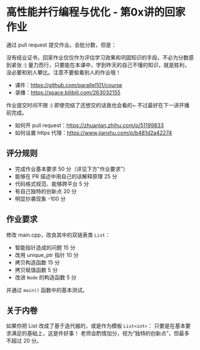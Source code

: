 # 高性能并行编程与优化 - 第0x讲的回家作业

通过 pull request 提交作业。会批分数，但是：

没有结业证书，回家作业仅仅作为评估学习效果和巩固知识的手段，不必为分数感到紧张 :)
量力而行，只要能在本课中，学到昨天的自己不懂的知识，就是胜利，没必要和别人攀比。注意不要偷看别人的作业哦！

- 课件：https://github.com/parallel101/course
- 录播：https://space.bilibili.com/263032155

作业提交时间不限 :) 即使完结了还想交的话我也会看的~ 不过最好在下一讲开播前完成。

- 如何开 pull request：https://zhuanlan.zhihu.com/p/51199833
- 如何设置 https 代理：https://www.jianshu.com/p/b481d2a42274

## 评分规则

- 完成作业基本要求 50 分（详见下方"作业要求"）
- 能够在 PR 描述中用自己的话解释原理 25 分
- 代码格式规范、能够跨平台 5 分
- 有自己独特的创新点 20 分
- 明显抄袭现象 -100 分

## 作业要求

修改 main.cpp，改良其中的双链表类 `List`：

- 智能指针造成的问题 15 分
- 改用 unique_ptr 指针 10 分
- 拷贝构造函数 15 分
- 拷贝赋值函数 5 分
- 改进 `Node` 的构造函数 5 分

并通过 `main()` 函数中的基本测试。

## 关于内卷

如果你把 List 改成了基于迭代器的，或是作为模板 `List<int>`：
只要是在基本要求满足的基础上，这是件好事！
老师会酌情加分，视为“独特的创新点”，但最多不超过 20 分。
